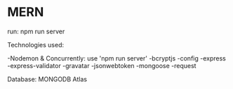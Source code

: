 # MERN

run: npm run server

Technologies used:

-Nodemon & Concurrently: use 'npm run server'
-bcryptjs
-config
-express
-express-validator
-gravatar
-jsonwebtoken
-mongoose
-request

Database: MONGODB Atlas

